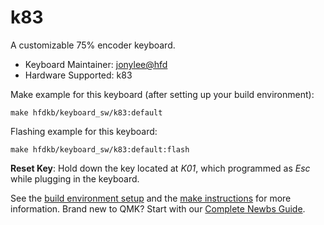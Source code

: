 
# k83

A customizable 75% encoder keyboard.

* Keyboard Maintainer: [jonylee@hfd](https://github.com/jonylee1986)
* Hardware Supported: k83

Make example for this keyboard (after setting up your build environment):

    make hfdkb/keyboard_sw/k83:default

Flashing example for this keyboard:

    make hfdkb/keyboard_sw/k83:default:flash

**Reset Key**: Hold down the key located at *K01*, which programmed as *Esc* while plugging in the keyboard.

See the [build environment setup](https://docs.qmk.fm/#/getting_started_build_tools) and the [make instructions](https://docs.qmk.fm/#/getting_started_make_guide) for more information. Brand new to QMK? Start with our [Complete Newbs Guide](https://docs.qmk.fm/#/newbs).
